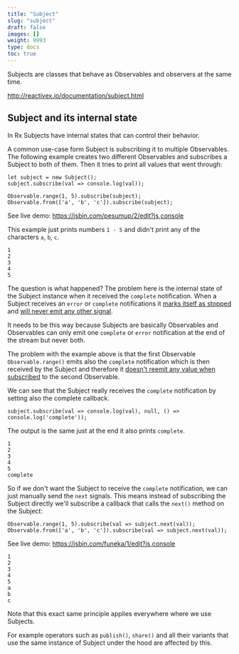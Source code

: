 ```yaml
---
title: "Subject"
slug: "subject"
draft: false
images: []
weight: 9993
type: docs
toc: true
---
```


Subjects are classes that behave as Observables and observers at the same time.

http://reactivex.io/documentation/subject.html

## Subject and its internal state
In Rx Subjects have internal states that can control their behavior.

A common use-case form Subject is subscribing it to multiple Observables. The following example creates two different Observables and subscribes a Subject to both of them. Then it tries to print all values that went through:

    let subject = new Subject();
    subject.subscribe(val => console.log(val));
    
    Observable.range(1, 5).subscribe(subject);
    Observable.from(['a', 'b', 'c']).subscribe(subject);

See live demo: https://jsbin.com/pesumup/2/edit?js,console

This example just prints numbers `1 - 5` and didn't print any of the characters `a`, `b`, `c`.

    1
    2
    3
    4
    5

The question is what happened? The problem here is the internal state of the Subject instance when it received the `complete` notification. When a Subject receives an `error` or `complete` notifications it [marks itself as stopped](https://github.com/ReactiveX/rxjs/blob/master/src/Subject.ts#L86) and [will never emit any other signal](https://github.com/ReactiveX/rxjs/blob/master/src/Subject.ts#L56).

It needs to be this way because Subjects are basically Observables and Observables can only emit one `complete` or `error` notification at the end of the stream but never both.

The problem with the example above is that the first Observable `Observable.range()` emits also the `complete` notification which is then received by the Subject and therefore it [doesn't reemit any value when subscribed](https://github.com/ReactiveX/rxjs/blob/master/src/Subject.ts#L116) to the second Observable.

We can see that the Subject really receives the `complete` notification by setting also the complete callback.

    subject.subscribe(val => console.log(val), null, () => console.log('complete'));

The output is the same just at the end it also prints `complete`.

    1
    2
    3
    4
    5
    complete

So if we don't want the Subject to receive the `complete` notification, we can just manually send the `next` signals. This means instead of subscribing the Subject directly we'll subscribe a callback that calls the `next()` method on the Subject:

    Observable.range(1, 5).subscribe(val => subject.next(val));
    Observable.from(['a', 'b', 'c']).subscribe(val => subject.next(val));

See live demo: https://jsbin.com/funeka/1/edit?js,console

    1
    2
    3
    4
    5
    a
    b
    c

Note that this exact same principle applies everywhere where we use Subjects.

For example operators such as `publish()`, `share()` and all their variants that use the same instance of Subject under the hood are affected by this.

